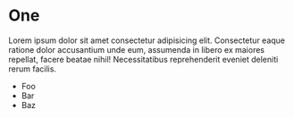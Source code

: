 # One

Lorem ipsum dolor sit amet consectetur adipisicing elit. Consectetur eaque ratione dolor accusantium unde eum, assumenda in libero ex maiores repellat, facere beatae nihil! Necessitatibus reprehenderit eveniet deleniti rerum facilis.

* Foo
* Bar
* Baz
